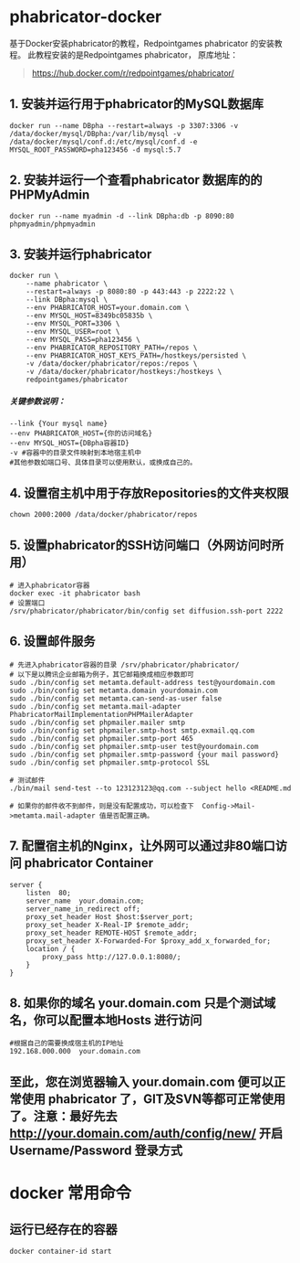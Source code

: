 # phabricator-docker
基于Docker安装phabricator的教程，Redpointgames phabricator 的安装教程。
此教程安装的是Redpointgames phabricator，
原库地址：
> https://hub.docker.com/r/redpointgames/phabricator/

## 1. 安装并运行用于phabricator的MySQL数据库
	docker run --name DBpha --restart=always -p 3307:3306 -v /data/docker/mysql/DBpha:/var/lib/mysql -v /data/docker/mysql/conf.d:/etc/mysql/conf.d -e MYSQL_ROOT_PASSWORD=pha123456 -d mysql:5.7

## 2. 安装并运行一个查看phabricator 数据库的的PHPMyAdmin
	docker run --name myadmin -d --link DBpha:db -p 8090:80 phpmyadmin/phpmyadmin

## 3. 安装并运行phabricator
	docker run \
	    --name phabricator \
	    --restart=always -p 8080:80 -p 443:443 -p 2222:22 \
	    --link DBpha:mysql \
	    --env PHABRICATOR_HOST=your.domain.com \
	    --env MYSQL_HOST=8349bc05835b \
	    --env MYSQL_PORT=3306 \
	    --env MYSQL_USER=root \
	    --env MYSQL_PASS=pha123456 \
	    --env PHABRICATOR_REPOSITORY_PATH=/repos \
	    --env PHABRICATOR_HOST_KEYS_PATH=/hostkeys/persisted \
	    -v /data/docker/phabricator/repos:/repos \
	    -v /data/docker/phabricator/hostkeys:/hostkeys \
	    redpointgames/phabricator


##### 关键参数说明：
	--link {Your mysql name}
	--env PHABRICATOR_HOST={你的访问域名}
	--env MYSQL_HOST={DBpha容器ID}
	-v #容器中的目录文件映射到本地宿主机中
	#其他参数如端口号、具体目录可以使用默认，或换成自己的。
## 4. 设置宿主机中用于存放Repositories的文件夹权限
	chown 2000:2000 /data/docker/phabricator/repos

## 5. 设置phabricator的SSH访问端口（外网访问时所用）
	# 进入phabricator容器
	docker exec -it phabricator bash
	# 设置端口
	/srv/phabricator/phabricator/bin/config set diffusion.ssh-port 2222

## 6. 设置邮件服务
	# 先进入phabricator容器的目录 /srv/phabricator/phabricator/
	# 以下是以腾讯企业邮箱为例子，其它邮箱换成相应参数即可
	sudo ./bin/config set metamta.default-address test@yourdomain.com
	sudo ./bin/config set metamta.domain yourdomain.com
	sudo ./bin/config set metamta.can-send-as-user false
	sudo ./bin/config set metamta.mail-adapter PhabricatorMailImplementationPHPMailerAdapter
	sudo ./bin/config set phpmailer.mailer smtp
	sudo ./bin/config set phpmailer.smtp-host smtp.exmail.qq.com
	sudo ./bin/config set phpmailer.smtp-port 465
	sudo ./bin/config set phpmailer.smtp-user test@yourdomain.com
	sudo ./bin/config set phpmailer.smtp-password {your mail password}
	sudo ./bin/config set phpmailer.smtp-protocol SSL
	
	# 测试邮件
	./bin/mail send-test --to 123123123@qq.com --subject hello <README.md
	
	# 如果你的邮件收不到邮件，则是没有配置成功，可以检查下  Config->Mail->metamta.mail-adapter 值是否配置正确。

## 7. 配置宿主机的Nginx，让外网可以通过非80端口访问 phabricator Container
	server {
		listen  80;
		server_name  your.domain.com;
		server_name_in_redirect off;
		proxy_set_header Host $host:$server_port;
		proxy_set_header X-Real-IP $remote_addr;
		proxy_set_header REMOTE-HOST $remote_addr;
		proxy_set_header X-Forwarded-For $proxy_add_x_forwarded_for;
		location / {
		    proxy_pass http://127.0.0.1:8080/;
		}
	}
## 8. 如果你的域名 your.domain.com 只是个测试域名，你可以配置本地Hosts 进行访问
	#根据自己的需要换成宿主机的IP地址
	192.168.000.000  your.domain.com


**至此，您在浏览器输入 your.domain.com 便可以正常使用 phabricator 了，GIT及SVN等都可正常使用了。注意：最好先去 http://your.domain.com/auth/config/new/ 开启Username/Password 登录方式**
----
# docker 常用命令
## 运行已经存在的容器
	docker container-id start
